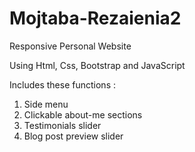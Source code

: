 # Mojtaba-Rezaienia2
Responsive Personal Website

Using Html, Css, Bootstrap and JavaScript

Includes these functions :

1. Side menu
2. Clickable about-me sections
3. Testimonials slider
4. Blog post preview slider
